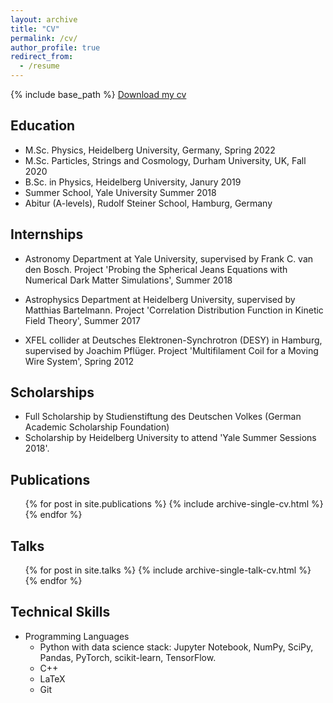```yaml
---
layout: archive
title: "CV"
permalink: /cv/
author_profile: true
redirect_from:
  - /resume
---
```


{% include base_path %}
[Download my cv](/files/cv.pdf)

Education
-----
* M.Sc. Physics, Heidelberg University, Germany, Spring 2022
* M.Sc. Particles, Strings and Cosmology, Durham University, UK, Fall 2020
* B.Sc. in Physics, Heidelberg University, Janury 2019
* Summer School, Yale University Summer 2018
* Abitur (A-levels), Rudolf Steiner School, Hamburg, Germany

Internships
-----
* Astronomy Department at Yale University, supervised by Frank C. van den Bosch. Project 'Probing the Spherical Jeans Equations with Numerical Dark Matter Simulations', Summer 2018

* Astrophysics Department at Heidelberg University, supervised by Matthias Bartelmann. Project 'Correlation Distribution Function in Kinetic Field Theory', Summer 2017

* XFEL collider at Deutsches Elektronen-Synchrotron (DESY) in Hamburg, supervised by Joachim Pflüger. Project 'Multifilament Coil for a Moving Wire System', Spring 2012
  
Scholarships
-----
* Full Scholarship by Studienstiftung des Deutschen Volkes (German Academic Scholarship Foundation)
* Scholarship by Heidelberg University to attend 'Yale Summer Sessions 2018'.

Publications
-----
  <ul>{% for post in site.publications %}
    {% include archive-single-cv.html %}
  {% endfor %}</ul>
  
Talks
-----
  <ul>{% for post in site.talks %}
    {% include archive-single-talk-cv.html %}
  {% endfor %}</ul>
  

Technical Skills
-----
* Programming Languages
   * Python with data science stack: Jupyter Notebook, NumPy, SciPy, Pandas, PyTorch, scikit-learn, TensorFlow.
   * C++
   * LaTeX
   * Git
